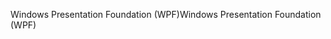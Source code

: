 <span data-ttu-id="0ee85-101">Windows Presentation Foundation (WPF)</span><span class="sxs-lookup"><span data-stu-id="0ee85-101">Windows Presentation Foundation (WPF)</span></span>